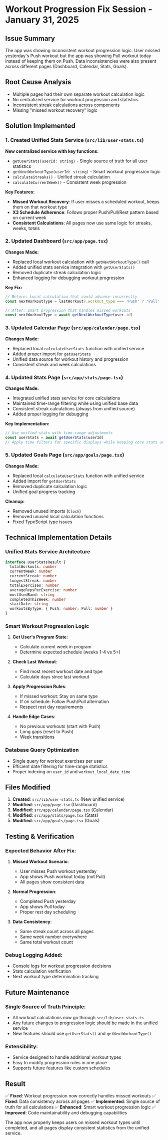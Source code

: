 # Workout Progression Fix Session - January 31, 2025

## Issue Summary
The app was showing inconsistent workout progression logic. User missed yesterday's Push workout but the app was showing Pull workout today instead of keeping them on Push. Data inconsistencies were also present across different pages (Dashboard, Calendar, Stats, Goals).

## Root Cause Analysis
- Multiple pages had their own separate workout calculation logic
- No centralized service for workout progression and statistics
- Inconsistent streak calculations across components
- Missing "missed workout recovery" logic

## Solution Implemented

### 1. Created Unified Stats Service (`src/lib/user-stats.ts`)

**New centralized service with key functions:**

- `getUserStats(userId: string)` - Single source of truth for all user statistics
- `getNextWorkoutType(userId: string)` - Smart workout progression logic
- `calculateStreaks()` - Unified streak calculation
- `calculateCurrentWeek()` - Consistent week progression

**Key Features:**
- **Missed Workout Recovery**: If user misses a scheduled workout, keeps them on that workout type
- **X3 Schedule Adherence**: Follows proper Push/Pull/Rest pattern based on current week
- **Consistent Calculations**: All pages now use same logic for streaks, weeks, totals

### 2. Updated Dashboard (`src/app/page.tsx`)

**Changes Made:**
- Replaced local workout calculation with `getNextWorkoutType()` call
- Added unified stats service integration with `getUserStats()`
- Removed duplicate streak calculation logic
- Enhanced logging for debugging workout progression

**Key Fix:**
```typescript
// Before: Local calculation that could advance incorrectly
const nextWorkoutType = lastWorkout?.workout_type === 'Push' ? 'Pull' : 'Push'

// After: Smart progression that handles missed workouts
const nextWorkoutType = await getNextWorkoutType(user.id)
```

### 3. Updated Calendar Page (`src/app/calendar/page.tsx`)

**Changes Made:**
- Replaced local `calculateUserStats` function with unified service
- Added proper import for `getUserStats`
- Unified data source for workout history and progression
- Consistent streak and week calculations

### 4. Updated Stats Page (`src/app/stats/page.tsx`)

**Changes Made:**
- Integrated unified stats service for core calculations
- Maintained time-range filtering while using unified base data
- Consistent streak calculations (always from unified source)
- Added proper logging for debugging

**Key Implementation:**
```typescript
// Use unified stats with time-range adjustments
const userStats = await getUserStats(userId)
// Apply time filters for specific displays while keeping core stats unified
```

### 5. Updated Goals Page (`src/app/goals/page.tsx`)

**Changes Made:**
- Replaced local `calculateUserStats` function with unified service
- Added import for `getUserStats`
- Removed duplicate calculation logic
- Unified goal progress tracking

**Cleanup:**
- Removed unused imports (`Clock`)
- Removed unused local calculation functions
- Fixed TypeScript type issues

## Technical Implementation Details

### Unified Stats Service Architecture

```typescript
interface UserStatsResult {
  totalWorkouts: number
  currentWeek: number
  currentStreak: number
  longestStreak: number
  totalExercises: number
  averageRepsPerExercise: number
  mostUsedBand: string
  completedThisWeek: number
  startDate: string
  workoutsByType: { Push: number; Pull: number }
}
```

### Smart Workout Progression Logic

1. **Get User's Program State**:
   - Calculate current week in program
   - Determine expected schedule (weeks 1-4 vs 5+)

2. **Check Last Workout**:
   - Find most recent workout date and type
   - Calculate days since last workout

3. **Apply Progression Rules**:
   - If missed workout: Stay on same type
   - If on schedule: Follow Push/Pull alternation
   - Respect rest day requirements

4. **Handle Edge Cases**:
   - No previous workouts (start with Push)
   - Long gaps (reset to Push)
   - Week transitions

### Database Query Optimization

- Single query for workout exercises per user
- Efficient date filtering for time-range statistics
- Proper indexing on `user_id` and `workout_local_date_time`

## Files Modified

1. **Created**: `src/lib/user-stats.ts` (New unified service)
2. **Modified**: `src/app/page.tsx` (Dashboard)
3. **Modified**: `src/app/calendar/page.tsx` (Calendar)
4. **Modified**: `src/app/stats/page.tsx` (Stats)
5. **Modified**: `src/app/goals/page.tsx` (Goals)

## Testing & Verification

### Expected Behavior After Fix:

1. **Missed Workout Scenario**:
   - User misses Push workout yesterday
   - App shows Push workout today (not Pull)
   - All pages show consistent data

2. **Normal Progression**:
   - Completed Push yesterday
   - App shows Pull today
   - Proper rest day scheduling

3. **Data Consistency**:
   - Same streak count across all pages
   - Same week number everywhere
   - Same total workout count

### Debug Logging Added:

- Console logs for workout progression decisions
- Stats calculation verification
- Next workout type determination tracking

## Future Maintenance

### Single Source of Truth Principle:
- All workout calculations now go through `src/lib/user-stats.ts`
- Any future changes to progression logic should be made in the unified service
- New features should use `getUserStats()` and `getNextWorkoutType()`

### Extensibility:
- Service designed to handle additional workout types
- Easy to modify progression rules in one place
- Supports future features like custom schedules

## Result

✅ **Fixed**: Workout progression now correctly handles missed workouts
✅ **Fixed**: Data consistency across all pages
✅ **Implemented**: Single source of truth for all calculations
✅ **Enhanced**: Smart workout progression logic
✅ **Improved**: Code maintainability and debugging capabilities

The app now properly keeps users on missed workout types until completed, and all pages display consistent statistics from the unified service.
